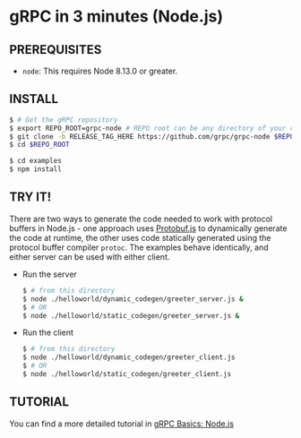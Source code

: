 gRPC in 3 minutes (Node.js)
===========================

PREREQUISITES
-------------

- `node`: This requires Node 8.13.0 or greater.

INSTALL
-------

   ```sh
   $ # Get the gRPC repository
   $ export REPO_ROOT=grpc-node # REPO root can be any directory of your choice
   $ git clone -b RELEASE_TAG_HERE https://github.com/grpc/grpc-node $REPO_ROOT
   $ cd $REPO_ROOT

   $ cd examples
   $ npm install
   ```

TRY IT!
-------

There are two ways to generate the code needed to work with protocol buffers in Node.js - one approach uses [Protobuf.js](https://github.com/dcodeIO/ProtoBuf.js/) to dynamically generate the code at runtime, the other uses code statically generated using the protocol buffer compiler `protoc`. The examples behave identically, and either server can be used with either client.

 - Run the server

   ```sh
   $ # from this directory
   $ node ./helloworld/dynamic_codegen/greeter_server.js &
   $ # OR
   $ node ./helloworld/static_codegen/greeter_server.js &
   ```

 - Run the client

   ```sh
   $ # from this directory
   $ node ./helloworld/dynamic_codegen/greeter_client.js
   $ # OR
   $ node ./helloworld/static_codegen/greeter_client.js
   ```

TUTORIAL
--------
You can find a more detailed tutorial in [gRPC Basics: Node.js][]

[gRPC Basics: Node.js]:https://grpc.io/docs/languages/node/basics
